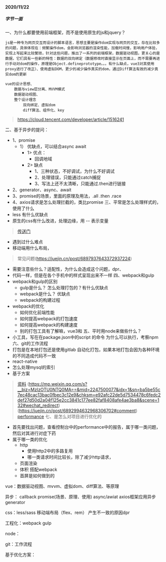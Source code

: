 #### 2020/11/22
##### 字节一面
一、为什么都要使用前端框架，而不是使用原生的js和jquery？
```
js是一种专为网页交互而设计的脚本语言，思想主要是操作dom实现与网页的交互，存在比较多的问题，具体体现在：频繁操作dom，会影响浏览器的渲染性能，加载时间慢，影响用户体验，实现上写起来比较繁琐，针对这些问题，推出了一系列的前端框架，数据驱动视图，更关心的是数据，它们具有一些新的特性：数据的双向绑定（数据修改时直接显示在页面上，而不需要再进行手动对dom的操作，原理是Object.defineprototype。。。有什么缺点，vue3对其使用proxy进行了改正）、使用虚拟DOM，更少的减少操作真实的dom，通过Diff算法有效的减少真实dom的更新

vue的设计思想、
    数据与view层分离、MVVM模式
    数据驱动视图、
    整个设计理念
        双向绑定、虚拟dom
        diff算法、组件化、key
```
> https://cloud.tencent.com/developer/article/1516241

二、基于异步的提问：
- 1、promise
    - 1） 优缺点，可以结合async await
        - 1> 优点：
            - 回调地域
        - 2> 缺点
            - 1、三种状态，不好调试，为什么不好调试
            - 2、处理错误，只能通过catch捕捉
            - 3、写法上还不太清晰，只能通过.then进行链接
- 2、generator、async、await
- 3、promise的场景，里面的原理及用法，.all  .then .race
- 4、axios请求是怎么处理拦截的，类比promise
三、平常是怎么处理样式的，使用了什么
- less 有什么优缺点
- 原生的css有什么改进，处理边缘，用 -- 表示变量
> [传送门](http://www.ruanyifeng.com/blog/2017/05/css-variables.html)
- 遇到过什么难点
- 移动端用什么布局，
> 常见问题(https://juejin.cn/post/6897937643372937224)
- 需要注意些什么？适配性，为什么会造成这个问题，dpr、
- 代码一样，但是在各个手机中的样式呈现出来不一样
四、webpack和gulp
- webpack和gulp的区别
    - gulp是什么？ 怎么处理打包的？有什么优缺点
    - webpack是什么？ 优缺点
    - webpack的构建过程
- webpack的优化
    - 如何优化前端性能
    - 如何提高webpack的打包速度
    - 如何提高webpack的构建速度
    - 别的打包工具有了解嘛，vue3和
五、平时用node来做些什么？ 
- 小工具，写在在package.json中的script 的命令  为什么可以执行，考察npm
六、git的工作流程
- 打包是在本地打包还是使用gitlab 自动化打包，如果本地打包会因为各种环境的不同造成代码不一致
- react-native
- 怎么处理mysql的索引
- 基于方案
> [资料](https://mp.weixin.qq.com/s/ZsYVjzwZm9dG20f3OjMAWw) (https://mp.weixin.qq.com/s?__biz=MzIzOTU0NTQ0MA==&mid=2247500077&idx=1&sn=ba5be55c7ec48cac13bac0fbec3c12e9&chksm=e92afc22de5d7534478c6fedc2def27d50d2a04f125e2cc3841c177ee82faf8408afe4ae3ba8&scene=132#wechat_redirect)
(https://juejin.cn/post/6892994632968306702#comment)
[performance](https://mp.weixin.qq.com/s?__biz=MzI5MTUyMjk0Mw==&mid=2247485181&idx=1&sn=9894db29fa89f155264a1de98d45b247&chksm=ec0e16eddb799ffbe13c480f244b5a8085a485390e3a5c6d042e982ee25c33ba2131c2474417&scene=21#wechat_redirect)
七、是怎么对项目进行优化的
- 首先要找出问题，查看控制台中的performance中的报告，属于哪一类问题，然后对其进行对症下药
- 属于哪一类的优化
    - http
        - 使用http2中的多路复用
        - 哪一类请求时间比较长，除了减少http请求，
    - 页面渲染
    - 体积 搭配webpack
    - 首屏是如何做到的



vue：数据驱动视图、mvvm、虚拟dom、diff算法、等原理

异步： callback  promise(场景、原理、使用)  async/awiat  axios框架应用异步  generator

css：less/sass  移动端布局（flex、rem） 产生不一致的原因dpr

工程化：webpack gulp 

node：

git：工作流程

基于优化方案：